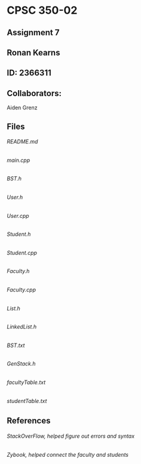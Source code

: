 # CPSC 350-02
## Assignment 7
## Ronan Kearns
## ID: 2366311
## Collaborators:
Aiden Grenz
## Files
###### README.md
###### main.cpp
###### BST.h
###### User.h
###### User.cpp
###### Student.h
###### Student.cpp
###### Faculty.h
###### Faculty.cpp
###### List.h
###### LinkedList.h
###### BST.txt
###### GenStack.h
###### facultyTable.txt
###### studentTable.txt
## References
###### StackOverFlow, helped figure out errors and syntax
###### Zybook, helped connect the faculty and students
